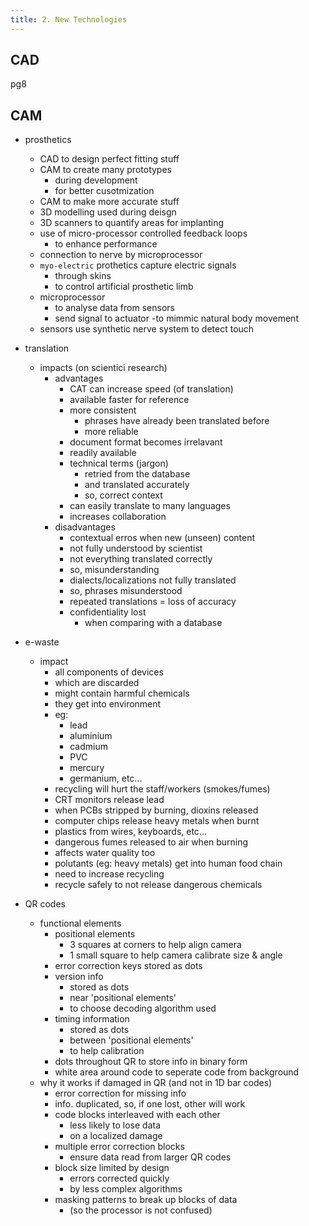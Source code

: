 ```yaml
---
title: 2. New Technologies
---
```


## CAD

pg8

## CAM

- prosthetics
    - CAD to design perfect fitting stuff
    - CAM to create many prototypes
        - during development
        - for better cusotmization
    - CAM to make more accurate stuff 
    - 3D modelling used during deisgn
    - 3D scanners to quantify areas for implanting
    - use of micro-processor controlled feedback loops
        - to enhance performance
    - connection to nerve by microprocessor
    - `myo-electric` prothetics capture electric signals 
        - through skins
        - to control artificial prosthetic limb
    - microprocessor 
        - to analyse data from sensors
        - send signal to actuator
            -to mimmic natural body movement
    - sensors use synthetic nerve system to detect touch 

- translation
    - impacts (on scientici research)
        - advantages
            - CAT can increase speed (of translation)
            - available faster for reference
            - more consistent
                - phrases have already been translated before
                - more reliable
            - document format becomes irrelavant
            - readily available
            - technical terms (jargon)
                - retried from the database
                - and translated accurately
                - so, correct context
            - can easily translate to many languages
            - increases collaboration
        - disadvantages
            - contextual erros when new (unseen) content
            - not fully understood by scientist
            - not everything translated correctly
            - so, misunderstanding
            - dialects/localizations not fully translated
            - so, phrases misunderstood
            - repeated translations = loss of accuracy
            - confidentiality lost
                - when comparing with a database

- e-waste
    - impact
        - all components of devices
        - which are discarded
        - might contain harmful chemicals
        - they get into environment
        - eg:
            - lead
            - aluminium
            - cadmium
            - PVC
            - mercury
            - germanium, etc...
        - recycling will hurt the staff/workers (smokes/fumes)
        - CRT monitors release lead
        - when PCBs stripped by burning, dioxins released
        - computer chips release heavy metals when burnt
        - plastics from wires, keyboards, etc...
        - dangerous fumes released to air when burning
        - affects water quality too
        - polutants (eg: heavy metals) get into human food chain
        - need to increase recycling
        - recycle safely to not release dangerous chemicals

- QR codes
    - functional elements
        - positional elements
            - 3 squares at corners to help align camera
            - 1 small square to help camera calibrate size & angle
        - error correction keys stored as dots
        - version info 
            - stored as dots
            - near 'positional elements'
            - to choose decoding algorithm used
        - timing information
            - stored as dots
            - between 'positional elements'
            - to help calibration
        - dots throughout QR to store info in binary form
        - white area around code to seperate code from background
    - why it works if damaged in QR (and not in 1D bar codes)
        - error correction for missing info
        - info. duplicated, so, if one lost, other will work
        - code blocks interleaved with each other
            - less likely to lose data
            - on a localized damage
        - multiple error correction blocks
            - ensure data read from larger QR codes
        - block size limited by design
            - errors corrected quickly
            - by less complex algorithms
        - masking patterns to break up blocks of data
            - (so the processor is not confused)   

